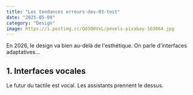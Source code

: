 ```yaml
---
title: "Les tendances erreurs-dev-03-test"
date: "2025-05-09"
category: "Design"
image: https://i.postimg.cc/Qd3Q0VxL/pexels-pixabay-163064.jpg
---
```


En 2026, le design va bien au-delà de l'esthétique. On parle d'interfaces adaptatives...

## 1. Interfaces vocales
Le futur du tactile est vocal. Les assistants prennent le dessus.
